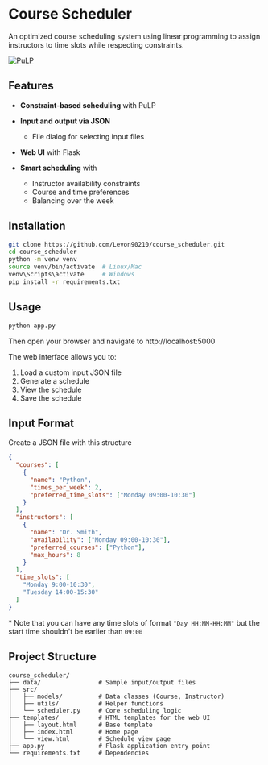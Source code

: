 # Course Scheduler

An optimized course scheduling system using linear programming to assign instructors to time slots while respecting constraints.

[![PuLP](https://img.shields.io/badge/PuLP-Linear_Programming-blue)](https://coin-or.github.io/pulp/)
## Features
+ **Constraint-based scheduling** with PuLP
+ **Input and output via JSON**
  + File dialog for selecting input files

+ **Web UI** with Flask
+ **Smart scheduling** with
  + Instructor availability constraints
  + Course and time preferences
  + Balancing over the week

## Installation
```bash
git clone https://github.com/Levon90210/course_scheduler.git
cd course_scheduler
python -m venv venv
source venv/bin/activate  # Linux/Mac
venv\Scripts\activate     # Windows
pip install -r requirements.txt
```

## Usage

```bash
python app.py
```
Then open your browser and navigate to http://localhost:5000

The web interface allows you to:
1. Load a custom input JSON file
2. Generate a schedule
3. View the schedule
4. Save the schedule

## Input Format
Create a JSON file with this structure
```json
{
  "courses": [
    {
      "name": "Python",
      "times_per_week": 2,
      "preferred_time_slots": ["Monday 09:00-10:30"]
    }
  ],
  "instructors": [
    {
      "name": "Dr. Smith",
      "availability": ["Monday 09:00-10:30"],
      "preferred_courses": ["Python"],
      "max_hours": 8
    }
  ],
  "time_slots": [
    "Monday 9:00-10:30",
    "Tuesday 14:00-15:30"
  ]
}
```
\* Note that you can have any time slots of format `"Day HH:MM-HH:MM"` but the start time shouldn't be earlier than `09:00`

## Project Structure
```
course_scheduler/
├── data/                # Sample input/output files
├── src/
│   ├── models/          # Data classes (Course, Instructor)
│   ├── utils/           # Helper functions
│   └── scheduler.py     # Core scheduling logic
├── templates/           # HTML templates for the web UI
│   ├── layout.html      # Base template
│   ├── index.html       # Home page
│   └── view.html        # Schedule view page
├── app.py               # Flask application entry point
└── requirements.txt     # Dependencies
```
